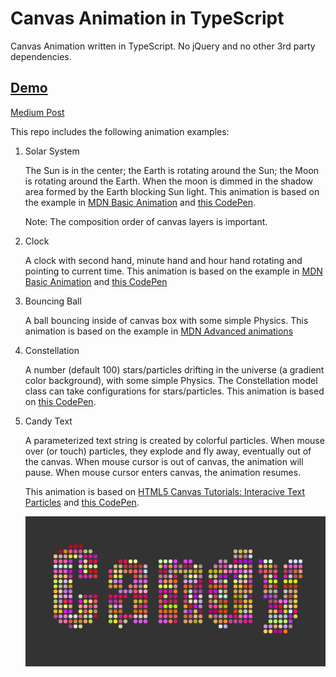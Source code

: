 # Canvas Animation in TypeScript

Canvas Animation written in TypeScript. No jQuery and no other 3rd party dependencies.

## [Demo](https://canvas-animations.firebaseapp.com/)

[Medium Post](https://medium.com/@changhuixu)

This repo includes the following animation examples:

1.  Solar System

    The Sun is in the center; the Earth is rotating around the Sun; the Moon is rotating around the Earth. When the moon is dimmed in the shadow area formed by the Earth blocking Sun light. This animation is based on the example in [MDN Basic Animation](https://developer.mozilla.org/en-US/docs/Web/API/Canvas_API/Tutorial/Basic_animations) and [this CodePen](https://codepen.io/anon/pen/bjVvMy).

    Note: The composition order of canvas layers is important.

1.  Clock

    A clock with second hand, minute hand and hour hand rotating and pointing to current time. This animation is based on the example in [MDN Basic Animation](https://developer.mozilla.org/en-US/docs/Web/API/Canvas_API/Tutorial/Basic_animations) and [this CodePen](https://codepen.io/anon/pen/QBjmBW)

1.  Bouncing Ball

    A ball bouncing inside of canvas box with some simple Physics. This animation is based on the example in [MDN Advanced animations](https://developer.mozilla.org/en-US/docs/Web/API/Canvas_API/Tutorial/Advanced_animations)

1.  Constellation

    A number (default 100) stars/particles drifting in the universe (a gradient color background), with some simple Physics. The Constellation model class can take configurations for stars/particles. This animation is based on [this CodePen](https://codepen.io/acauamontiel/pen/mJdnw).

1.  Candy Text

    A parameterized text string is created by colorful particles. When mouse over (or touch) particles, they explode and fly away, eventually out of the canvas. When mouse cursor is out of canvas, the animation will pause. When mouse cursor enters canvas, the animation resumes.

    This animation is based on [HTML5 Canvas Tutorials: Interacive Text Particles](https://www.html5canvastutorials.com/advanced/html5-canvas-interactive-text-particles/) and [this CodePen](https://codepen.io/anon/pen/ZjGqRg).

    ![Candy Text](candy.png)
